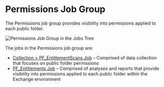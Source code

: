 # Permissions Job Group

The Permissions job group provides visibility into permissions applied to each public folder.

![Permissions Job Group in the Jobs Tree](/img/product_docs/accessanalyzer/12.0/solutions/exchange/publicfolders/permissions/jobstree.webp)

The jobs in the Permissions job group are:

- [Collection > PF_EntitlementScans Job](/docs/accessanalyzer/12.0/solutions/exchange/publicfolders/permissions/pf_entitlementscans.md) – Comprised of data collection that
  focuses on public folder permissions
- [PF_Entitlements Job](/docs/accessanalyzer/12.0/solutions/exchange/publicfolders/permissions/pf_entitlements.md) – Comprised of analyses and reports that provide
  visibility into permissions applied to each public folder within the Exchange environment
